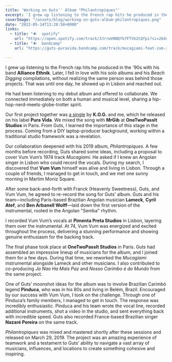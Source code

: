 ```yaml
---
title: 'Working on Guts'' Album "Philantropiques"'
excerpt: 'I grew up listening to the French rap hits he produced in the ''90s with his band "Alliance Ethnik". I later fell in love with his solo albums and his "Beach Digging"'
coverImage: "/assets/blog/working-on-guts-album-philantropiques.png"
date: "2022-05-14T13:28:58+0000"
links:
  - title: "🔉  spotify"
    url: "https://open.spotify.com/track/3JrrwVNNQYk7FTVk2CQfpi?si=26dc1a5586ce4f9f"
  - title: "🔉  bandcamp"
    url: "https://guts-puravida.bandcamp.com/track/mucagiami-feat-zum-zum"

---
```


I grew up listening to the French rap hits he produced in the '90s with his band **Alliance Ethnik**. Later, I fell in love with his solo albums and his *Beach Digging* compilations, without realizing the same person was behind those projects. That was until one day, he showed up in Lisbon and reached out.

He had been listening to my debut album and offered to collaborate. We connected immediately on both a human and musical level, sharing a hip-hop-nerd-meets-globe-trotter spirit.

Our first project together was [a single](/posts/new-single-featuring-kog) by **K.O.G.** and me, which he released on his label **Pura Vida**. We mixed the song with **MrGib** at **OneTwoPassIt Studios** in Paris. From Guts, I learned the importance of this stage in the process. Coming from a DIY laptop-producer background, working within a traditional studio framework was a revelation.

Our collaboration deepened with his 2019 album, *Philantropiques*. A few months before recording, Guts shared some ideas, including a proposal to cover Vum Vum’s 1974 track *Mucagiami*. He asked if I knew an Angolan singer in Lisbon who could record the vocals. During my search, I discovered that **Vum Vum** himself was alive and living in Lisbon. Through a couple of friends, I managed to get in touch, and we met one sunny morning in Martim Moniz Square.

After some back-and-forth with Franck (Heavenly Sweetness), Guts, and Vum Vum, he agreed to re-record the song for Guts' album. Guts and his team—including Paris-based Brazilian Angolan musician **Lameck**, **Cyril Atef**, and **Ben Arbanell Wolff**—laid down the first version of the instrumental, rooted in the Angolan "Semba" rhythm.

I recorded Vum Vum’s vocals at **Pimenta Preta Studios** in Lisbon, layering them over the instrumental. At 74, Vum Vum was energized and excited throughout the process, delivering a stunning performance and showing genuine enthusiasm for the backing track.

The final phase took place at **OneTwoPassIt Studios** in Paris. Guts had assembled an impressive lineup of musicians for the album, and I joined them for a few days. During that time, we reworked the *Mucagiami* instrumental alongside Lameck and other musicians. I also contributed to co-producing *Ja Nao Ha Mais Paz* and *Nosso Carimbo é do Mundo* from the same project.

One of Guts’ moonshot ideas for the album was to involve Brazilian Carimbó legend **Pinduca**, who was in his 80s and living in Belém, Brazil. Encouraged by our success with Vum Vum, I took on the challenge. Through one of Pinduca’s family members, I managed to get in touch. The response was incredibly enthusiastic. Pinduca and his team wrote the vocal line, recorded additional instruments, shot a video in the studio, and sent everything back with incredible speed. Guts also recorded France-based Brazilian singer **Nazaré Pereira** on the same track.

*Philantropiques* was mixed and mastered shortly after these sessions and released on March 29, 2019. The project was an amazing experience of teamwork and a testament to Guts’ ability to navigate a vast array of musicians, influences, and locations to create something cohesive and inspiring.